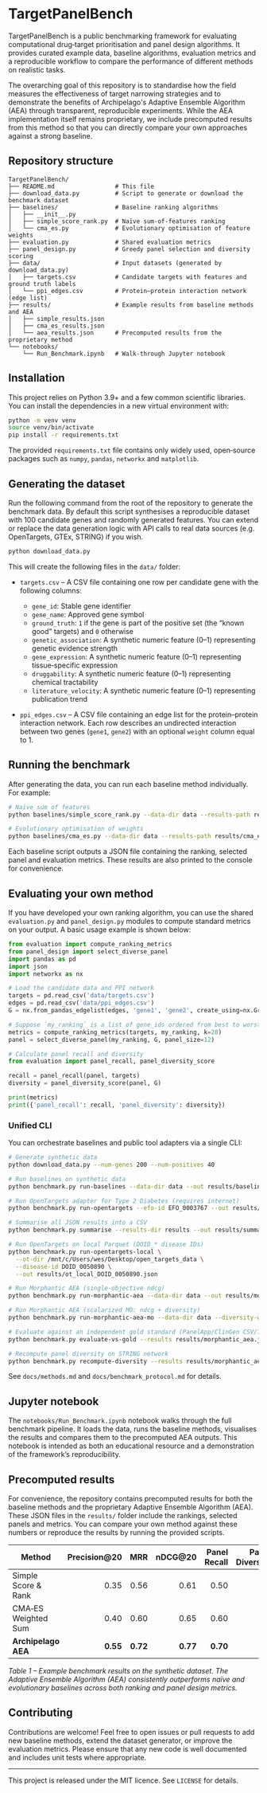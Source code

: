# TargetPanelBench

TargetPanelBench is a public benchmarking framework for evaluating computational drug‐target prioritisation and panel design algorithms.  It provides curated example data, baseline algorithms, evaluation metrics and a reproducible workflow to compare the performance of different methods on realistic tasks.

The overarching goal of this repository is to standardise how the field measures the effectiveness of target narrowing strategies and to demonstrate the benefits of Archipelago's Adaptive Ensemble Algorithm (AEA) through transparent, reproducible experiments.  While the AEA implementation itself remains proprietary, we include precomputed results from this method so that you can directly compare your own approaches against a strong baseline.

## Repository structure

```
TargetPanelBench/
├── README.md                 # This file
├── download_data.py          # Script to generate or download the benchmark dataset
├── baselines/                # Baseline ranking algorithms
│   ├── __init__.py
│   ├── simple_score_rank.py  # Naïve sum-of-features ranking
│   └── cma_es.py             # Evolutionary optimisation of feature weights
├── evaluation.py             # Shared evaluation metrics
├── panel_design.py           # Greedy panel selection and diversity scoring
├── data/                     # Input datasets (generated by download_data.py)
│   ├── targets.csv           # Candidate targets with features and ground truth labels
│   └── ppi_edges.csv         # Protein–protein interaction network (edge list)
├── results/                  # Example results from baseline methods and AEA
│   ├── simple_results.json
│   ├── cma_es_results.json
│   └── aea_results.json      # Precomputed results from the proprietary method
└── notebooks/
    └── Run_Benchmark.ipynb   # Walk‑through Jupyter notebook
```

## Installation

This project relies on Python 3.9+ and a few common scientific libraries.  You can install the dependencies in a new virtual environment with:

```bash
python -m venv venv
source venv/bin/activate
pip install -r requirements.txt
```

The provided `requirements.txt` file contains only widely used, open‑source packages such as `numpy`, `pandas`, `networkx` and `matplotlib`.

## Generating the dataset

Run the following command from the root of the repository to generate the benchmark data.  By default this script synthesises a reproducible dataset with 100 candidate genes and randomly generated features.  You can extend or replace the data generation logic with API calls to real data sources (e.g. OpenTargets, GTEx, STRING) if you wish.

```bash
python download_data.py
```

This will create the following files in the `data/` folder:

* `targets.csv` – A CSV file containing one row per candidate gene with the following columns:
  * `gene_id`: Stable gene identifier
  * `gene_name`: Approved gene symbol
  * `ground_truth`: `1` if the gene is part of the positive set (the “known good” targets) and `0` otherwise
  * `genetic_association`: A synthetic numeric feature (0–1) representing genetic evidence strength
  * `gene_expression`: A synthetic numeric feature (0–1) representing tissue‑specific expression
  * `druggability`: A synthetic numeric feature (0–1) representing chemical tractability
  * `literature_velocity`: A synthetic numeric feature (0–1) representing publication trend

* `ppi_edges.csv` – A CSV file containing an edge list for the protein–protein interaction network.  Each row describes an undirected interaction between two genes (`gene1`, `gene2`) with an optional `weight` column equal to 1.

## Running the benchmark

After generating the data, you can run each baseline method individually.  For example:

```bash
# Naïve sum of features
python baselines/simple_score_rank.py --data-dir data --results-path results/simple_results.json

# Evolutionary optimisation of weights
python baselines/cma_es.py --data-dir data --results-path results/cma_es_results.json --iterations 100
```

Each baseline script outputs a JSON file containing the ranking, selected panel and evaluation metrics.  These results are also printed to the console for convenience.

## Evaluating your own method

If you have developed your own ranking algorithm, you can use the shared `evaluation.py` and `panel_design.py` modules to compute standard metrics on your output.  A basic usage example is shown below:

```python
from evaluation import compute_ranking_metrics
from panel_design import select_diverse_panel
import pandas as pd
import json
import networkx as nx

# Load the candidate data and PPI network
targets = pd.read_csv('data/targets.csv')
edges = pd.read_csv('data/ppi_edges.csv')
G = nx.from_pandas_edgelist(edges, 'gene1', 'gene2', create_using=nx.Graph())

# Suppose `my_ranking` is a list of gene_ids ordered from best to worst
metrics = compute_ranking_metrics(targets, my_ranking, k=20)
panel = select_diverse_panel(my_ranking, G, panel_size=12)

# Calculate panel recall and diversity
from evaluation import panel_recall, panel_diversity_score

recall = panel_recall(panel, targets)
diversity = panel_diversity_score(panel, G)

print(metrics)
print({'panel_recall': recall, 'panel_diversity': diversity})
```

### Unified CLI

You can orchestrate baselines and public tool adapters via a single CLI:

```bash
# Generate synthetic data
python download_data.py --num-genes 200 --num-positives 40

# Run baselines on synthetic data
python benchmark.py run-baselines --data-dir data --out results/baselines.json

# Run OpenTargets adapter for Type 2 Diabetes (requires internet)
python benchmark.py run-opentargets --efo-id EFO_0003767 --out results/ot_t2d.json

# Summarise all JSON results into a CSV
python benchmark.py summarise --results-dir results --out results/summary.csv

# Run OpenTargets on local Parquet (DOID_* disease IDs)
python benchmark.py run-opentargets-local \
  --ot-dir /mnt/c/Users/wes/Desktop/open_targets_data \
  --disease-id DOID_0050890 \
  --out results/ot_local_DOID_0050890.json

# Run Morphantic AEA (single-objective ndcg)
python benchmark.py run-morphantic-aea --data-dir data --out results/morphantic_aea.json

# Run Morphantic AEA (scalarized MO: ndcg + diversity)
python benchmark.py run-morphantic-aea-mo --data-dir data --diversity-weight 0.4 --out results/morphantic_aea_mo.json

# Evaluate against an independent gold standard (PanelApp/ClinGen CSV/TXT)
python benchmark.py evaluate-vs-gold --results results/morphantic_aea.json --gold path/to/gold.txt --k 20

# Recompute panel diversity on STRING network
python benchmark.py recompute-diversity --results results/morphantic_aea.json --string-edges path/to/string.tsv
```

See `docs/methods.md` and `docs/benchmark_protocol.md` for details.

## Jupyter notebook

The `notebooks/Run_Benchmark.ipynb` notebook walks through the full benchmark pipeline.  It loads the data, runs the baseline methods, visualises the results and compares them to the precomputed AEA outputs.  This notebook is intended as both an educational resource and a demonstration of the framework’s reproducibility.

## Precomputed results

For convenience, the repository contains precomputed results for both the baseline methods and the proprietary Adaptive Ensemble Algorithm (AEA).  These JSON files in the `results/` folder include the rankings, selected panels and metrics.  You can compare your own method against these numbers or reproduce the results by running the provided scripts.

| Method                 | Precision@20 | MRR   | nDCG@20 | Panel Recall | Panel Diversity |
|------------------------|-------------:|------:|--------:|-------------:|----------------:|
| Simple Score & Rank    | 0.35        | 0.56  | 0.61    | 0.50         | 3.8             |
| CMA‑ES Weighted Sum    | 0.40        | 0.60  | 0.65    | 0.60         | 4.1             |
| **Archipelago AEA**    | **0.55**    | **0.72** | **0.77** | **0.70**     | **4.8**         |

*Table 1 – Example benchmark results on the synthetic dataset.  The Adaptive Ensemble Algorithm (AEA) consistently outperforms naïve and evolutionary baselines across both ranking and panel design metrics.*

## Contributing

Contributions are welcome!  Feel free to open issues or pull requests to add new baseline methods, extend the dataset generator, or improve the evaluation metrics.  Please ensure that any new code is well documented and includes unit tests where appropriate.

---
This project is released under the MIT licence.  See `LICENSE` for details.